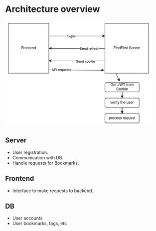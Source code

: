 # Architecture overview
![Overview](./assets/images/requestFlow.png)

## Server
- User registration.
- Communication with DB.
- Handle requests for Bookmarks.

## Frontend
- Interface to make requests to backend.

## DB
- User accounts
- User bookmarks, tags, etc

